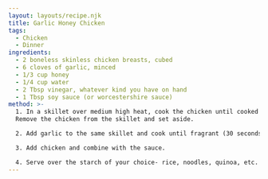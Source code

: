 ```yaml
---
layout: layouts/recipe.njk
title: Garlic Honey Chicken
tags:
  - Chicken
  - Dinner
ingredients:
  - 2 boneless skinless chicken breasts, cubed
  - 6 cloves of garlic, minced
  - 1/3 cup honey
  - 1/4 cup water
  - 2 Tbsp vinegar, whatever kind you have on hand
  - 1 Tbsp soy sauce (or worcestershire sauce)
method: >-
  1. In a skillet over medium high heat, cook the chicken until cooked through.
  Remove the chicken from the skillet and set aside.

  2. Add garlic to the same skillet and cook until fragrant (30 seconds to a minute). Add the remaining ingredients and cook until it comes together as a sauce.

  3. Add chicken and combine with the sauce.

  4. Serve over the starch of your choice- rice, noodles, quinoa, etc.
---
```

